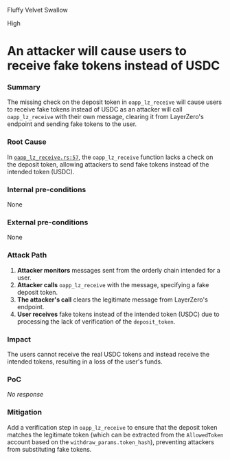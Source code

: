 Fluffy Velvet Swallow

High

# An attacker will cause users to receive fake tokens instead of USDC

### Summary

The missing check on the deposit token in `oapp_lz_receive` will cause users to receive fake tokens instead of USDC as an attacker will call `oapp_lz_receive` with their own message, clearing it from LayerZero's endpoint and sending fake tokens to the user.

### Root Cause

In [`oapp_lz_receive.rs:57`](https://github.com/sherlock-audit/2024-09-orderly-network-solana-contract/blob/main/solana-vault/packages/solana/contracts/programs/solana-vault/src/instructions/oapp_instr/oapp_lz_receive.rs#L57), the `oapp_lz_receive` function lacks a check on the deposit token, allowing attackers to send fake tokens instead of the intended token (USDC).

### Internal pre-conditions

None

### External pre-conditions

None

### Attack Path

1. **Attacker monitors** messages sent from the orderly chain intended for a user.
2. **Attacker calls** `oapp_lz_receive` with the message, specifying a fake deposit token.
3. **The attacker's call** clears the legitimate message from LayerZero's endpoint.
4. **User receives** fake tokens instead of the intended token (USDC) due to processing the lack of verification of the `deposit_token`.

### Impact

The users cannot receive the real USDC tokens and instead receive the intended tokens, resulting in a loss of the user's funds.

### PoC

_No response_

### Mitigation

Add a verification step in `oapp_lz_receive` to ensure that the deposit token matches the legitimate token (which can be extracted from the `AllowedToken` account based on the `withdraw_params.token_hash`), preventing attackers from substituting fake tokens.